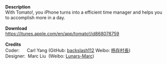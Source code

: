 <div><b>Description</b> &nbsp;</div><div>With Tomato!, you iPhone turns into a efficient time manager and helps you to accomplish more in a day. &nbsp;</div><div><br></div><div><b>Download</b></div><div><a href="https://itunes.apple.com/en/app/tomato!/id868078759">https://itunes.apple.com/en/app/tomato!/id868078759</a></div><div><br></div><div><b>Credits</b></div><div>Coder: &nbsp; &nbsp; &nbsp;Carl Yang (GitHub: <a href="https://github.com/backslash112">backslash112</a>&nbsp;Weibo<span id="_editor_bookmark_start_9" style="display: none; line-height: 0px;">‍</span>: <a href="http://weibo.com/hiyangc">杨存村長</a>)</div><div>Designer: &nbsp;Marc Liu &nbsp;(Weibo: <a href="http://weibo.com/u/2829055915">Lunars-Marc</a>)</div>
